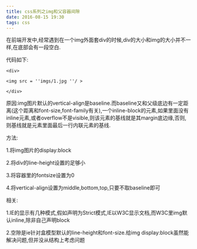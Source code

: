 ```yaml
---
title: css系列之img和父容器间隙
date: 2016-08-15 19:30 
tags: css
---
```

在前端开发中,经常遇到在一个img外面套div的时候,div的大小和img的大小并不一样,在底部会有一段空白.

<!-- more -->

代码如下:

    <div>
    
    <img src = ''imgs/1.jpg ''/ >
    
    </div>

原因:img图片默认的vertical-align是baseline.而baseline又和父级底边有一定距离(这个距离和font-size,font-family有关),一个inline-block的元素,如果里面没有inline元素,或者overflow不是visible,则该元素的基线就是其margin底边缘,否则,则基线就是元素里面最后一行内联元素的基线.

方法:

1.将img图片的display:block

2.将div的line-height设置的足够小

3.将容器里的fontsize设置为0

4.将vertical-align设置为middle,bottom,top,只要不取baseline即可

相关:

1.IE的显示有几种模式,假如声明为Strict模式,IE以W3C显示文档,而W3C里img默认inline,除非自己声明block

2.空隙是ie针对盒模型默认的line-height和font-size.给img display:block虽然能解决问题,但并没从结构上考虑问题
